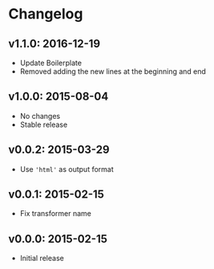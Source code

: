 # Changelog

## v1.1.0: 2016-12-19

- Update Boilerplate
- Removed adding the new lines at the beginning and end

## v1.0.0: 2015-08-04

- No changes
- Stable release

## v0.0.2: 2015-03-29

- Use `'html'` as output format

## v0.0.1: 2015-02-15

- Fix transformer name

## v0.0.0: 2015-02-15

- Initial release
